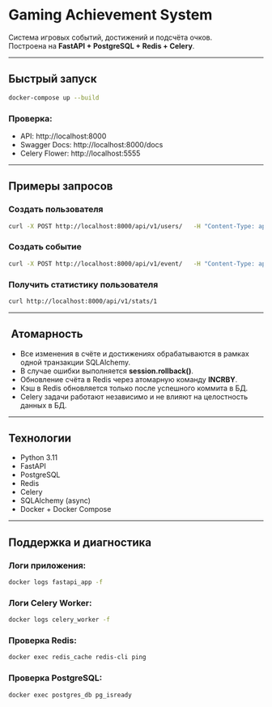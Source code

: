 
#  Gaming Achievement System

Система игровых событий, достижений и подсчёта очков.  
Построена на **FastAPI + PostgreSQL + Redis + Celery**.

---

##  Быстрый запуск

```bash
docker-compose up --build
```

### Проверка:
- API: http://localhost:8000
- Swagger Docs: http://localhost:8000/docs
- Celery Flower: http://localhost:5555

---

##  Примеры запросов

###  Создать пользователя
```bash
curl -X POST http://localhost:8000/api/v1/users/   -H "Content-Type: application/json"   -d '{"username": "player1", "email": "player1@example.com"}'
```

###  Создать событие
```bash
curl -X POST http://localhost:8000/api/v1/event/   -H "Content-Type: application/json"   -d '{"user_id": 1, "event_type": "login"}'
```

###  Получить статистику пользователя
```bash
curl http://localhost:8000/api/v1/stats/1
```

---

## ️ Атомарность

- Все изменения в счёте и достижениях обрабатываются в рамках одной транзакции SQLAlchemy.
- В случае ошибки выполняется **session.rollback()**.
- Обновление счёта в Redis через атомарную команду **INCRBY**.
- Кэш в Redis обновляется только после успешного коммита в БД.
- Celery задачи работают независимо и не влияют на целостность данных в БД.

---

##  Технологии

- Python 3.11
- FastAPI
- PostgreSQL
- Redis
- Celery
- SQLAlchemy (async)
- Docker + Docker Compose

---

##  Поддержка и диагностика

### Логи приложения:
```bash
docker logs fastapi_app -f
```

### Логи Celery Worker:
```bash
docker logs celery_worker -f
```

### Проверка Redis:
```bash
docker exec redis_cache redis-cli ping
```

### Проверка PostgreSQL:
```bash
docker exec postgres_db pg_isready
```
